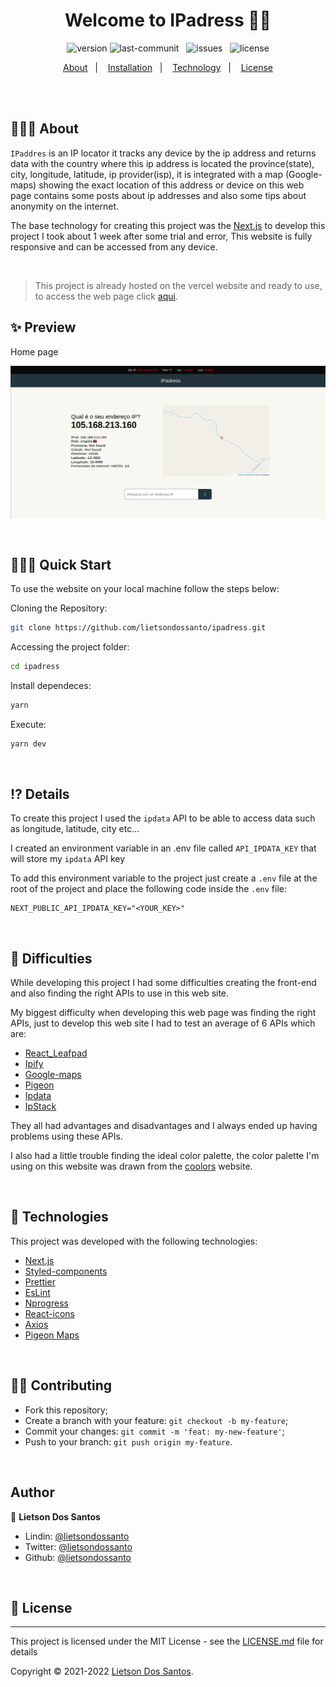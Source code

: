 <h1 align="center">Welcome to IPadress 👋🏿</h1>

<p align="center">
    <img src="https://img.shields.io/badge/Version-2.0.0-brightgreen" alt="version">
    <img src="https://img.shields.io/github/last-commit/lietsondossanto/ipadress" alt="last-communit">&nbsp;&nbsp;
    <img src="https://img.shields.io/github/issues/lietsondossanto/ipadress" alt="issues">&nbsp;&nbsp;
    <img src="https://img.shields.io/badge/license-MIT-brightgreen" alt="license">
</p>

<p align="center">
    <a href="#about">About</a>&nbsp;&nbsp;&nbsp;|&nbsp;&nbsp;&nbsp;
    <a href="#installation">Installation</a>&nbsp;&nbsp;&nbsp;|&nbsp;&nbsp;&nbsp;
    <a href="#technology">Technology</a>&nbsp;&nbsp;&nbsp;|&nbsp;&nbsp;&nbsp;
    <a href="#license">License</a>
</p>

<br/><br/>

## <h2 id="about">👨🏿‍🏫 About</h2>
`IPaddres` is an IP locator it tracks any device by the ip address and returns data with the country where this ip address is located the province(state), city, longitude, latitude, ip provider(isp), it is integrated with a map (Google-maps) showing the exact location of this address or device on this web page contains some posts about ip addresses and also some tips about anonymity on the internet.

The base technology for creating this project was the [Next.js](https://reactjs.org/) to develop this project I took about 1 week after some trial and error, This website is fully responsive and can be accessed from any device.<br/>

<br/>

> This project is already hosted on the vercel website and ready to use, to access the web page click [aqui](https://ipadress.vercel.app/).

## <h2 id="preview">✨ Preview</h2>

Home page

<p align="center">
  <img width="700" align="center" src="./src/assets/images/project/Version_2.png" alt="Project demo"/>
</p>

<br/>

## <h2 id="installation">👨🏿‍💻 Quick Start</h2>

To use the website on your local machine follow the steps below:

Cloning the Repository:

```sh
git clone https://github.com/lietsondossanto/ipadress.git
```

Accessing the project folder:

```sh
cd ipadress
```

Install dependeces:

```sh
yarn
```

Execute:

```sh
yarn dev
```

<br/>

## <h2 id="details">⁉️ Details</h2>

To create this project I used the `ipdata` API to be able to access data such as longitude, latitude, city etc...

I created an environment variable in an .env file called `API_IPDATA_KEY` that will store my `ipdata` API key

To add this environment variable to the project just create a `.env` file at the root of the project and place the following code inside the `.env` file:
```
NEXT_PUBLIC_API_IPDATA_KEY="<YOUR_KEY>"
```

<br/>

## <h2 id="difficulties">😤 Difficulties</h2>

While developing this project I had some difficulties creating the front-end and also finding the right APIs to use in this web site.

My biggest difficulty when developing this web page was finding the right APIs, just to develop this web site I had to test an average of 6 APIs which are:

- [React_Leafpad]()
- [Ipify]()
- [Google-maps]()
- [Pigeon]()
- [Ipdata]()
- [IpStack]()

They all had advantages and disadvantages and I always ended up having problems using these APIs.

I also had a little trouble finding the ideal color palette,
the color palette I'm using on this website was drawn from the [coolors](https://coolors.co/) website.

<br/>

## <h2 id="technology">🚀 Technologies</h2>

This project was developed with the following technologies:

- [Next.js](https://next.org/)
- [Styled-components](https://styled-components.com/)
- [Prettier](https://prettier.io/)
- [EsLint](https://eslint.org/)
- [Nprogress](https://www.npmjs.com/package/nprogress)
- [React-icons](https://react-icons.github.io/react-icons/)
- [Axios](https://github.com/axios/axios)
- [Pigeon Maps](https://pigeon-maps.js.org/)

<br/>

## <h2 id="contributing">🤝🏿 Contributing</h2>
- Fork this repository;
- Create a branch with your feature: `git checkout -b my-feature`;
- Commit your changes: `git commit -m 'feat: my-new-feature'`;
- Push to your branch: `git push origin my-feature`.

<br/>

## <h2 id="author">Author</h2>

👤 **Lietson Dos Santos**

- Lindin: [@lietsondossanto](https://www.linkedin.com/in/lietsondossanto)
- Twitter: [@lietsondossanto](https://twitter.com/lietsondossanto)
- Github: [@lietsondossanto](https://github.com/lietsondossanto)

<br/>

## <h2 id="license">📝 License</h2>

---
This project is licensed under the MIT License - see the [LICENSE.md](LICENSE.md) file for details

Copyright © 2021-2022 [Lietson Dos Santos](https://github.com/lietsondossanto).
